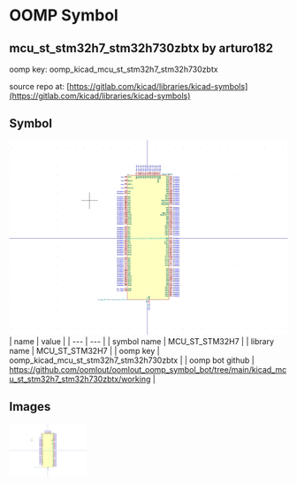 # OOMP Symbol  
## mcu_st_stm32h7_stm32h730zbtx  by arturo182  
  
oomp key: oomp_kicad_mcu_st_stm32h7_stm32h730zbtx  
  
source repo at: [https://gitlab.com/kicad/libraries/kicad-symbols](https://gitlab.com/kicad/libraries/kicad-symbols)  
## Symbol  
  
[![working.png](working_600.png)](working.png)  
| name | value | 
| --- | --- | 
| symbol name | MCU_ST_STM32H7 | 
| library name | MCU_ST_STM32H7 | 
| oomp key | oomp_kicad_mcu_st_stm32h7_stm32h730zbtx | 
| oomp bot github | https://github.com/oomlout/oomlout_oomp_symbol_bot/tree/main/kicad_mcu_st_stm32h7_stm32h730zbtx/working | 
## Images  
  
[![working.png](working_140.png)](working.png)  
